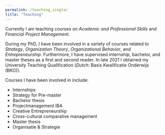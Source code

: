 ```yaml
---
permalink: /teaching_single/
title: "Teaching"
---
```


Currently I am teaching courses on *Academic and Professional Skills* and *Financial Project Management*.

During my PhD, I have been involved in a variety of courses related to *Strategy*, *Organization Theory*, *Organizational Behavior*, and *Entrepreneurship*. Furthermore, I have supervised internship, bachelor, and master theses as a first and second reader. In late 2021 I obtained my University Teaching Qualification (*Dutch:* Basis Kwalificatie Onderwijs (BKO)).

Courses I have been involved in include:

- Internships
- Strategy for Pre-master
- Bachelor thesis
- Projectmanagement IBA
- Creative Entrepreneurship
- Cross-cultural comparative management
- Master thesis
- Organisatie & Strategie
